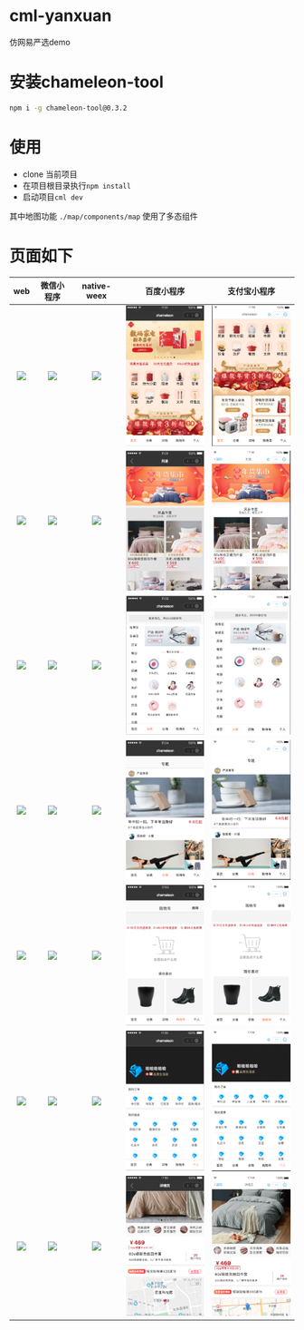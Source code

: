 # cml-yanxuan
仿网易严选demo
# 安装chameleon-tool
```bash
npm i -g chameleon-tool@0.3.2
```
# 使用

- clone 当前项目
- 在项目根目录执行`npm install`
- 启动项目`cml dev`

其中地图功能 `./map/components/map` 使用了多态组件

# 页面如下

| web   |      微信小程序      |  native-weex | 百度小程序 | 支付宝小程序 |
|:----------:|:-------------:|:------:|:------:|:------:|
| <img src="./preview/web-1.jpg" width="200px"/> |  <img src="./preview/wx-1.jpg" width="200px"/>| <img src="./preview/weex-1.jpg" width="200px"/>  | <img src="./preview/baidu-1.png" width="200px"/> |<img src="./preview/alipay-1.png" width="200px"/> |
| <img src="./preview/web-2.jpg" width="200px"/> |  <img src="./preview/wx-2.jpg" width="200px"/>| <img src="./preview/weex-2.jpg" width="200px"/> |<img src="./preview/baidu-2.png" width="200px"/> |<img src="./preview/alipay-2.png" width="200px"/> |
| <img src="./preview/web-3.jpg" width="200px"/> |  <img src="./preview/wx-3.jpg" width="200px"/>| <img src="./preview/weex-3.jpg" width="200px"/> |<img src="./preview/baidu-3.png" width="200px"/> |<img src="./preview/alipay-3.png" width="200px"/> |
| <img src="./preview/web-4.jpg" width="200px"/> |  <img src="./preview/wx-4.jpg" width="200px"/>| <img src="./preview/weex-4.jpg" width="200px"/> |<img src="./preview/baidu-4.png" width="200px"/> |<img src="./preview/alipay-4.png" width="200px"/> |
| <img src="./preview/web-5.jpg" width="200px"/> |  <img src="./preview/wx-5.jpg" width="200px"/>| <img src="./preview/weex-5.jpg" width="200px"/> |<img src="./preview/baidu-5.png" width="200px"/> |<img src="./preview/alipay-5.png" width="200px"/> |
| <img src="./preview/web-6.jpeg" width="200px"/> |  <img src="./preview/wx-6.jpg" width="200px"/>| <img src="./preview/weex-6.jpg" width="200px"/> |<img src="./preview/baidu-6.png" width="200px"/> |<img src="./preview/alipay-6.png" width="200px"/> |
| <img src="./preview/web-7.jpg" width="200px"/> |  <img src="./preview/wx-7.jpg" width="200px"/>| <img src="./preview/weex-7.jpg" width="200px"/> |<img src="./preview/baidu-7.png" width="200px"/> |<img src="./preview/alipay-7.png" width="200px"/> |

